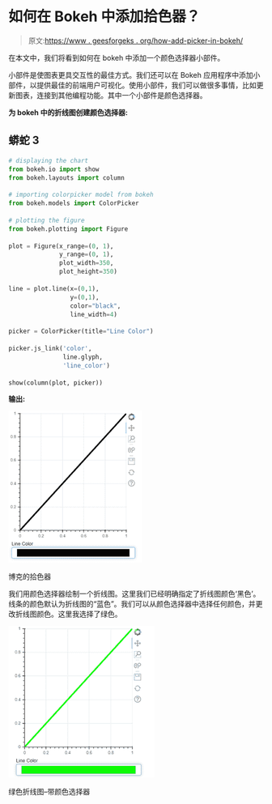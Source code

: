 # 如何在 Bokeh 中添加拾色器？

> 原文:[https://www . geesforgeks . org/how-add-picker-in-bokeh/](https://www.geeksforgeeks.org/how-to-add-color-picker-in-bokeh/)

在本文中，我们将看到如何在 bokeh 中添加一个颜色选择器小部件。

小部件是使图表更具交互性的最佳方式。我们还可以在 Bokeh 应用程序中添加小部件，以提供最佳的前端用户可视化。使用小部件，我们可以做很多事情，比如更新图表，连接到其他编程功能。其中一个小部件是颜色选择器。

**为 bokeh 中的折线图创建颜色选择器:**

## 蟒蛇 3

```py
# displaying the chart
from bokeh.io import show
from bokeh.layouts import column

# importing colorpicker model from bokeh
from bokeh.models import ColorPicker

# plotting the figure
from bokeh.plotting import Figure

plot = Figure(x_range=(0, 1), 
              y_range=(0, 1), 
              plot_width=350, 
              plot_height=350)

line = plot.line(x=(0,1), 
                 y=(0,1),
                 color="black", 
                 line_width=4)

picker = ColorPicker(title="Line Color")

picker.js_link('color', 
               line.glyph,
               'line_color')

show(column(plot, picker))
```

**输出:**

![](img/ce89e9019e5084289b344e076fe99cf3.png)

博克的拾色器

我们用颜色选择器绘制一个折线图。这里我们已经明确指定了折线图颜色‘黑色’。线条的颜色默认为折线图的“蓝色”。我们可以从颜色选择器中选择任何颜色，并更改折线图颜色。这里我选择了绿色。

![](img/60d49476ae6df5d7bf2a467543339658.png)

绿色折线图–带颜色选择器